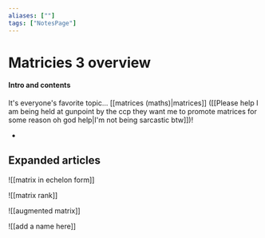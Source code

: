 ```yaml
---
aliases: [""]
tags: ["NotesPage"]
---
```


# Matricies 3 overview

#### Intro and contents
It's everyone's favorite topic... [[matrices (maths)|matrices]] ([[Please help I am being held at gunpoint by the ccp they want me to promote matrices for some reason oh god help|I'm not being sarcastic btw]])!

- 



## Expanded articles
![[matrix in echelon form]]

![[matrix rank]]

![[augmented matrix]]

![[add a name here]]